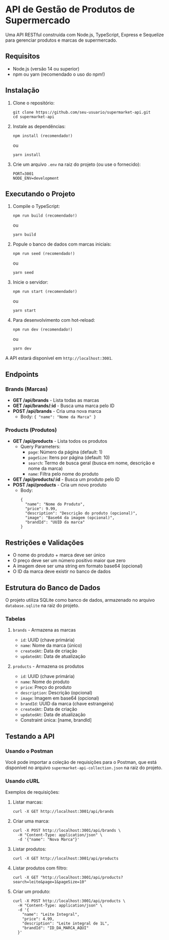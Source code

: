 # API de Gestão de Produtos de Supermercado

Uma API RESTful construída com Node.js, TypeScript, Express e Sequelize para gerenciar produtos e marcas de supermercado.

## Requisitos

- Node.js (versão 14 ou superior)
- npm ou yarn (recomendado o uso do npm!)

## Instalação

1. Clone o repositório:
   ```
   git clone https://github.com/seu-usuario/supermarket-api.git
   cd supermarket-api
   ```

2. Instale as dependências:
   ```
   npm install (recomendado!)
   ```
   ou
   ```
   yarn install
   ```

3. Crie um arquivo `.env` na raiz do projeto (ou use o fornecido):
   ```
   PORT=3001
   NODE_ENV=development
   ```

## Executando o Projeto

1. Compile o TypeScript:
   ```
   npm run build (recomendado!)
   ```
   ou
   ```
   yarn build
   ```

2. Popule o banco de dados com marcas iniciais:
   ```
   npm run seed (recomendado!)
   ```
   ou
   ```
   yarn seed
   ```

3. Inicie o servidor:
   ```
   npm run start (recomendado!)
   ```
   ou
   ```
   yarn start
   ```

4. Para desenvolvimento com hot-reload:
   ```
   npm run dev (recomendado!)
   ```
   ou
   ```
   yarn dev
   ```

A API estará disponível em `http://localhost:3001`.

## Endpoints

### Brands (Marcas)

- **GET /api/brands** - Lista todas as marcas
- **GET /api/brands/:id** - Busca uma marca pelo ID
- **POST /api/brands** - Cria uma nova marca
  - Body: `{ "name": "Nome da Marca" }`

### Products (Produtos)

- **GET /api/products** - Lista todos os produtos
  - Query Parameters:
    - `page`: Número da página (default: 1)
    - `pageSize`: Itens por página (default: 10)
    - `search`: Termo de busca geral (busca em nome, descrição e nome da marca)
    - `name`: Filtra pelo nome do produto
- **GET /api/products/:id** - Busca um produto pelo ID
- **POST /api/products** - Cria um novo produto
  - Body:
    ```
    {
      "name": "Nome do Produto",
      "price": 9.99,
      "description": "Descrição do produto (opcional)",
      "image": "Base64 da imagem (opcional)",
      "brandId": "UUID da marca"
    }
    ```

## Restrições e Validações

- O nome do produto + marca deve ser único
- O preço deve ser um número positivo maior que zero
- A imagem deve ser uma string em formato base64 (opcional)
- O ID da marca deve existir no banco de dados

## Estrutura do Banco de Dados

O projeto utiliza SQLite como banco de dados, armazenado no arquivo `database.sqlite` na raiz do projeto.

### Tabelas

1. `brands` - Armazena as marcas
   - `id`: UUID (chave primária)
   - `name`: Nome da marca (único)
   - `createdAt`: Data de criação
   - `updatedAt`: Data de atualização

2. `products` - Armazena os produtos
   - `id`: UUID (chave primária)
   - `name`: Nome do produto
   - `price`: Preço do produto
   - `description`: Descrição (opcional)
   - `image`: Imagem em base64 (opcional)
   - `brandId`: UUID da marca (chave estrangeira)
   - `createdAt`: Data de criação
   - `updatedAt`: Data de atualização
   - Constraint única: [name, brandId]

## Testando a API

### Usando o Postman

Você pode importar a coleção de requisições para o Postman, que está disponível no arquivo `supermarket-api-collection.json` na raiz do projeto.

### Usando cURL

Exemplos de requisições:

1. Listar marcas:
   ```
   curl -X GET http://localhost:3001/api/brands
   ```

2. Criar uma marca:
   ```
   curl -X POST http://localhost:3001/api/brands \
     -H "Content-Type: application/json" \
     -d '{"name": "Nova Marca"}'
   ```

3. Listar produtos:
   ```
   curl -X GET http://localhost:3001/api/products
   ```

4. Listar produtos com filtro:
   ```
   curl -X GET "http://localhost:3001/api/products?search=leite&page=1&pageSize=10"
   ```

5. Criar um produto:
   ```
   curl -X POST http://localhost:3001/api/products \
     -H "Content-Type: application/json" \
     -d '{
       "name": "Leite Integral",
       "price": 4.99,
       "description": "Leite integral de 1L",
       "brandId": "ID_DA_MARCA_AQUI"
     }'
   ```